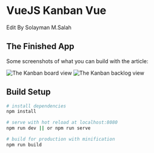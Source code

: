 # VueJS Kanban Vue

Edit By Solayman M.Salah

## The Finished App

Some screenshots of what you can build with the article:

![The Kanban board view](https://d.top4top.io/p_162708f3v1.png?raw=true "The board view")
![The Kanban backlog view](https://e.top4top.io/p_16271239g2.png?raw=true "The backlog view")

## Build Setup

``` bash
# install dependencies
npm install

# serve with hot reload at localhost:8080
npm run dev || or npm run serve

# build for production with minification
npm run build
